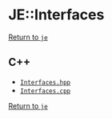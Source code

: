 # JE::Interfaces

[Return to `je`](/docs/je.md)

## C++

- [`Interfaces.hpp`](/src/je/Interfaces.hpp)
- [`Interfaces.cpp`](/src/je/Interfaces.cpp)

[Return to `je`](/docs/je.md)